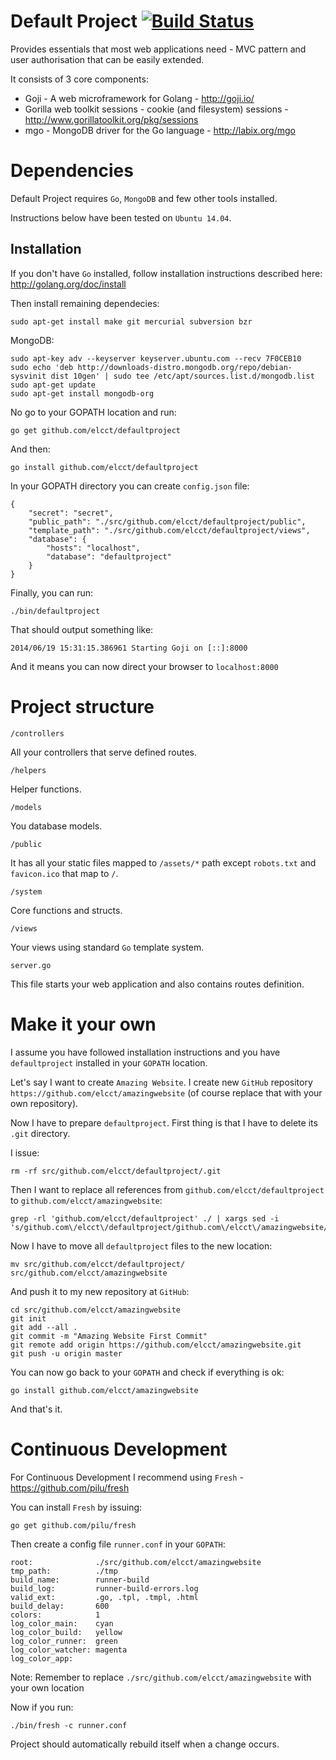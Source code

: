 Default Project [![Build Status](https://drone.io/github.com/elcct/defaultproject/status.png)](https://drone.io/github.com/elcct/defaultproject/latest)
===============

Provides essentials that most web applications need - MVC pattern and user authorisation that can be easily extended.

It consists of 3 core components:

- Goji - A web microframework for Golang - http://goji.io/
- Gorilla web toolkit sessions - cookie (and filesystem) sessions - http://www.gorillatoolkit.org/pkg/sessions
- mgo - MongoDB driver for the Go language - http://labix.org/mgo

# Dependencies

Default Project requires `Go`, `MongoDB` and few other tools installed.

Instructions below have been tested on `Ubuntu 14.04`.

## Installation

If you don't have `Go` installed, follow installation instructions described here: http://golang.org/doc/install

Then install remaining dependecies:

```
sudo apt-get install make git mercurial subversion bzr
```

MongoDB:

```
sudo apt-key adv --keyserver keyserver.ubuntu.com --recv 7F0CEB10
sudo echo 'deb http://downloads-distro.mongodb.org/repo/debian-sysvinit dist 10gen' | sudo tee /etc/apt/sources.list.d/mongodb.list
sudo apt-get update
sudo apt-get install mongodb-org
```



No go to your GOPATH location and run:

```
go get github.com/elcct/defaultproject
```

And then:

```
go install github.com/elcct/defaultproject
```

In your GOPATH directory you can create `config.json` file:

```
{
	"secret": "secret",
	"public_path": "./src/github.com/elcct/defaultproject/public",
	"template_path": "./src/github.com/elcct/defaultproject/views",	
	"database": {
		"hosts": "localhost",
		"database": "defaultproject"
	}
}
```

Finally, you can run:

```
./bin/defaultproject
```

That should output something like:

```
2014/06/19 15:31:15.386961 Starting Goji on [::]:8000
```

And it means you can now direct your browser to `localhost:8000`

# Project structure

`/controllers`

All your controllers that serve defined routes.

`/helpers`

Helper functions.

`/models`

You database models.

`/public`

It has all your static files mapped to `/assets/*` path except `robots.txt` and `favicon.ico` that map to `/`.

`/system`

Core functions and structs.

`/views`

Your views using standard `Go` template system.

`server.go`

This file starts your web application and also contains routes definition.

# Make it your own

I assume you have followed installation instructions and you have `defaultproject` installed in your `GOPATH` location.

Let's say I want to create `Amazing Website`. I create new `GitHub` repository `https://github.com/elcct/amazingwebsite` (of course replace that with your own repository).

Now I have to prepare `defaultproject`. First thing is that I have to delete its `.git` directory.

I issue:

```
rm -rf src/github.com/elcct/defaultproject/.git
```

Then I want to replace all references from `github.com/elcct/defaultproject` to `github.com/elcct/amazingwebsite`:

```
grep -rl 'github.com/elcct/defaultproject' ./ | xargs sed -i 's/github.com\/elcct\/defaultproject/github.com\/elcct\/amazingwebsite/g'
```

Now I have to move all `defaultproject` files to the new location:

```
mv src/github.com/elcct/defaultproject/ src/github.com/elcct/amazingwebsite
```

And push it to my new repository at `GitHub`:

```
cd src/github.com/elcct/amazingwebsite
git init
git add --all .
git commit -m "Amazing Website First Commit"
git remote add origin https://github.com/elcct/amazingwebsite.git
git push -u origin master
```

You can now go back to your `GOPATH` and check if everything is ok:

```
go install github.com/elcct/amazingwebsite
```

And that's it. 

# Continuous Development

For Continuous Development I recommend using `Fresh` - https://github.com/pilu/fresh

You can install `Fresh` by issuing:

```
go get github.com/pilu/fresh
```

Then create a config file `runner.conf` in your `GOPATH`:

```
root:              ./src/github.com/elcct/amazingwebsite
tmp_path:          ./tmp
build_name:        runner-build
build_log:         runner-build-errors.log
valid_ext:         .go, .tpl, .tmpl, .html
build_delay:       600
colors:            1
log_color_main:    cyan
log_color_build:   yellow
log_color_runner:  green
log_color_watcher: magenta
log_color_app:
```

Note: Remember to replace `./src/github.com/elcct/amazingwebsite` with your own location

Now if you run:

```
./bin/fresh -c runner.conf
```

Project should automatically rebuild itself when a change occurs.
